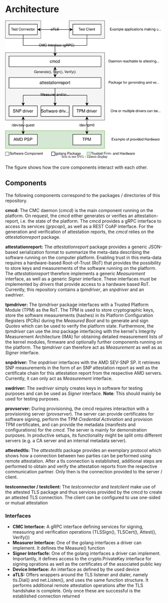 # Architecture

![CMC, attestation drivers and exemplary test-connector and client as well as interface descriptions](./architecture.svg)

The figure shows how the core components interact with each other.


## Components
The following components correspond to the packages / directories of this repository.

__cmcd:__
The CMC daemon (*cmcd*) is the main component running on the platform. On request, the cmcd either
generates or verifies an attestation-report, i.e. the state of the platform. The cmcd provides
a gRPC interface to access its services (*grpcapi*), as well as a REST CoAP interface. For the
generation and verification of attestation reports, the *cmcd* relies on the *attestationreport*
package.

__attestationreport:__
The *attestationreport* package provides a generic JSON-based serialization format to summarize
the meta-data describing the software running on the computer platform. Enabling trust in this
meta-data requires a hardware-based Root-of-Trust (RoT) that provides the possibility to store keys
and measurements of the software running on the platform. The *attestationreport* therefore
implements a generic *Measurement* interface, as well as a generic *Signer* interface.
These interfaces must be implemented by *drivers* that provide access to a hardware based RoT.
Currently, this repository contains a *tpmdriver*, an *snpdriver* and an *swdriver*.

__tpmdriver:__
The *tpmdriver* package interfaces with a Trusted Platform Module (TPM) as the RoT.
The TPM is used to store cryptographic keys, store the software measurements (hashes) in its
Platform Configuration Registers (PCRs) during the *Measured Boot* and to generate and sign *Quotes*
which can be used to verify the platform state. Furthermore, the *tpmdriver* can use the *ima*
package interfacing with the kernel's Integrity Measurement Architecture (IMA) for obtaining
detailed measurement lists of the kernel modules, firmware and optionally further components
running on the platform. The *tpmdriver* can therefore act as *Measurement* as well as as
*Signer* interface.

__snpdriver:__
The *snpdriver* interfaces with the AMD SEV-SNP SP. It retrieves SNP measurements in the form of
an SNP attestation report as well as the certificate chain for this attestation report from the
respective AMD servers. Currently, it can only act as *Measurement* interface.

__swdriver:__
The *swdriver* simply creates keys in software for testing purposes and can be used as *Signer*
interface. **Note**: This should mainly be used for testing purposes.

__provserver:__
During provisioning, the cmcd requires interaction with a provisioning server (*provserver*). The
server can provide certificates for software signing, perform the TPM *Credential Activiation* and
provision TPM certificates, and can provide the metadata (manifests and configurations) for the
*cmcd*. The server is mainly for demonstration purposes. In productive setups, its functionality
might be split onto different servers (e.g. a CA server and an internal metadata server).

__attestedtls:__
The *attestedtls* package provides an exemplary protocol which shows how a connection between two parties can be performed using remote attestation. After a tls connection is established, additional steps are performed to obtain and verify the attestation reports from the respective communication partner. Only then is the connection provided to the server / client.

__testconnector / testclient:__
The *testconnector* and *testclient* make use of the attested TLS package and thus services provided by the cmcd to create an attested TLS connection. The client can be configured to use one-sided or mutual attestation

### Interfaces
- __CMC Interface:__ A gRPC interface defining services for signing, measuring and verification operations (TLSSign(), TLSCert(), Attest(), Verify())
- __Measurer Interface:__ One of the golang interfaces a driver can implement. It defines the Measure() function
- __Signer Interfacfe:__ One of the golang interfaces a driver can implement. Importantly, it defines access to the crypto.PrivateKey interface for signing oprations as well as the certificates of the associated public key
- __Device Interface:__ An interface as defined by the used device
- __aTLS:__ Offers wrappers around the TLS listener and dialer, namely tls.Dial() and net.Listen(), and uses the same function structure. It performs additional remote attestation operations after the TLS handshake is complete. Only once these are successful is the established connection returned
